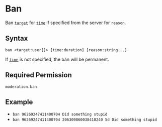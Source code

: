 # Ban

Ban [`target`](../../../reference/object-types.md#user) for [`time`](../../../reference/object-types.md#duration) if specified from the server for `reason`.

## Syntax

`ban <target:user[]> [time:duration] [reason:string...]`

If [`time`](../../../reference/object-types.md#duration) is not specified, the ban will be permanent.

## Required Permission

`moderation.ban`

## Example

- `ban 96269247411400704 Did something stupid`
- `ban 96269247411400704 206309860038410240 5d Did something stupid`
